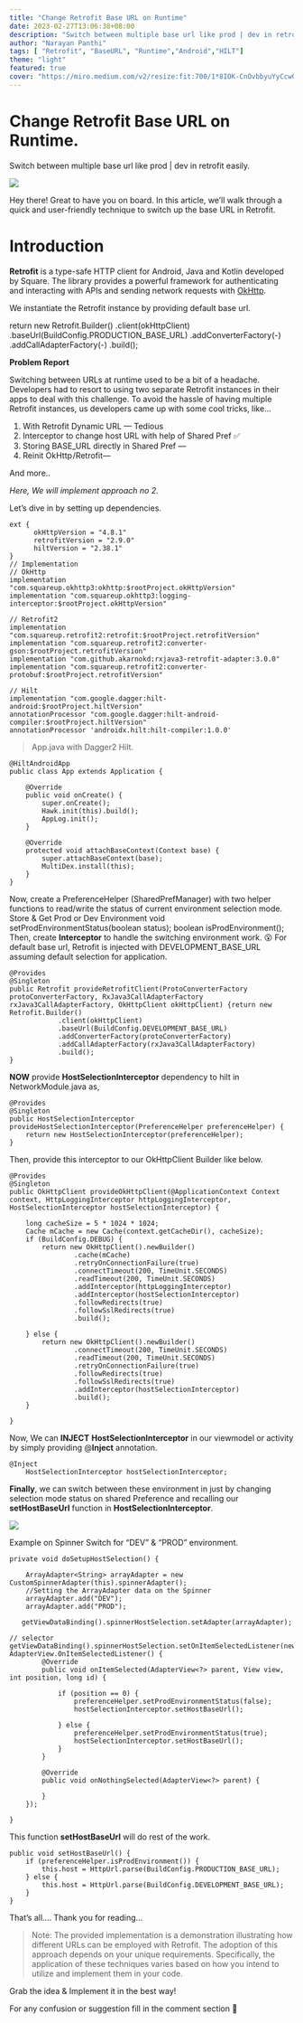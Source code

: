```yaml
---
title: "Change Retrofit Base URL on Runtime"
date: 2023-02-27T13:06:38+08:00
description: "Switch between multiple base url like prod | dev in retrofit easily."
author: "Narayan Panthi"
tags: [ "Retrofit", "BaseURL", "Runtime","Android","HILT"]
theme: "light"
featured: true
cover: "https://miro.medium.com/v2/resize:fit:700/1*8IOK-CnOvbbyuYyCcwOPvA.png"
---
```



# Change Retrofit Base URL on Runtime.

Switch between multiple base url like prod | dev in retrofit easily.

![](https://miro.medium.com/v2/resize:fit:700/1*8IOK-CnOvbbyuYyCcwOPvA.png)

Hey there! Great to have you on board. In this article, we’ll walk through a quick and user-friendly technique to switch up the base URL in Retrofit.

# **Introduction**

**Retrofit** is a type-safe HTTP client for Android, Java and Kotlin developed by Square. The library provides a powerful framework for authenticating and interacting with APIs and sending network requests with  [OkHttp](http://square.github.io/okhttp/).

We instantiate the Retrofit instance by providing default base url.

return new Retrofit.Builder()
            .client(okHttpClient)
            .baseUrl(BuildConfig.PRODUCTION_BASE_URL)
            .addConverterFactory(-)
            .addCallAdapterFactory(-)
            .build();

**Problem Report**

Switching between URLs at runtime used to be a bit of a headache. Developers had to resort to using two separate Retrofit instances in their apps to deal with this challenge. To avoid the hassle of having multiple Retrofit instances, us developers came up with some cool tricks, like…

1.  With Retrofit Dynamic URL — Tedious
2.  Interceptor to change host URL with help of Shared Pref ✅
3.  Storing BASE_URL directly in Shared Pref —
4.  Reinit OkHttp /Retrofit—

And more..

_Here, We will implement approach no 2._

Let’s dive in by setting up dependencies.
```
ext {
      okHttpVersion = "4.8.1"
      retrofitVersion = "2.9.0"
      hiltVersion = "2.38.1"
}
// Implementation
// OkHttp
implementation "com.squareup.okhttp3:okhttp:$rootProject.okHttpVersion"
implementation "com.squareup.okhttp3:logging-interceptor:$rootProject.okHttpVersion"

// Retrofit2
implementation "com.squareup.retrofit2:retrofit:$rootProject.retrofitVersion"
implementation "com.squareup.retrofit2:converter-gson:$rootProject.retrofitVersion"
implementation "com.github.akarnokd:rxjava3-retrofit-adapter:3.0.0"
implementation "com.squareup.retrofit2:converter-protobuf:$rootProject.retrofitVersion"

// Hilt
implementation "com.google.dagger:hilt-android:$rootProject.hiltVersion"
annotationProcessor "com.google.dagger:hilt-android-compiler:$rootProject.hiltVersion"
annotationProcessor 'androidx.hilt:hilt-compiler:1.0.0'
```
> App.java
> with Dagger2 Hilt.

```
@HiltAndroidApp
public class App extends Application {

    @Override
    public void onCreate() {
        super.onCreate();
        Hawk.init(this).build();
        AppLog.init();
    }

    @Override
    protected void attachBaseContext(Context base) {
        super.attachBaseContext(base);
        MultiDex.install(this);
    }
}
```

Now, create a PreferenceHelper (SharedPrefManager) with two helper functions to read/write the status of current environment selection mode.
Store & Get Prod or Dev Environment  void  setProdEnvironmentStatus(boolean status); boolean  isProdEnvironment();
Then, create  **Interceptor**  to handle the switching environment work. 😮
For default base url, Retrofit is injected with DEVELOPMENT_BASE_URL assuming default selection for application.

```
@Provides
@Singleton
public Retrofit provideRetrofitClient(ProtoConverterFactory protoConverterFactory, RxJava3CallAdapterFactory rxJava3CallAdapterFactory, OkHttpClient okHttpClient) {return new Retrofit.Builder()
            .client(okHttpClient)
            .baseUrl(BuildConfig.DEVELOPMENT_BASE_URL)
            .addConverterFactory(protoConverterFactory)
            .addCallAdapterFactory(rxJava3CallAdapterFactory)
            .build();
}
```

**NOW**  provide  **HostSelectionInterceptor**  dependency to hilt in NetworkModule.java as,

```
@Provides
@Singleton
public HostSelectionInterceptor provideHostSelectionInterceptor(PreferenceHelper preferenceHelper) {
    return new HostSelectionInterceptor(preferenceHelper);
}
```

Then, provide this interceptor to our OkHttpClient Builder like below.

```
@Provides
@Singleton
public OkHttpClient provideOkHttpClient(@ApplicationContext Context context, HttpLoggingInterceptor httpLoggingInterceptor, HostSelectionInterceptor hostSelectionInterceptor) {

    long cacheSize = 5 * 1024 * 1024;
    Cache mCache = new Cache(context.getCacheDir(), cacheSize);
    if (BuildConfig.DEBUG) {
        return new OkHttpClient().newBuilder()
                .cache(mCache)
                .retryOnConnectionFailure(true)
                .connectTimeout(200, TimeUnit.SECONDS)
                .readTimeout(200, TimeUnit.SECONDS)
                .addInterceptor(httpLoggingInterceptor)
                .addInterceptor(hostSelectionInterceptor)
                .followRedirects(true)
                .followSslRedirects(true)
                .build();

    } else {
        return new OkHttpClient().newBuilder()
                .connectTimeout(200, TimeUnit.SECONDS)
                .readTimeout(200, TimeUnit.SECONDS)
                .retryOnConnectionFailure(true)
                .followRedirects(true)
                .followSslRedirects(true)
                .addInterceptor(hostSelectionInterceptor)
                .build();
    }

}
```

Now, We can  **INJECT**  **HostSelectionInterceptor**  in our viewmodel or activity by simply providing @**Inject**  annotation.

```
@Inject
    HostSelectionInterceptor hostSelectionInterceptor;
```

**Finally**, we can switch between these environment in just by changing selection mode status on shared Preference and recalling our  **setHostBaseUrl**  function in  **HostSelectionInterceptor**.

![](https://miro.medium.com/v2/resize:fit:500/0*xQnn65qsfYsvVNUm.gif)

Example on Spinner Switch for “DEV” & “PROD” environment.

```
private void doSetupHostSelection() {

    ArrayAdapter<String> arrayAdapter = new CustomSpinnerAdapter(this).spinnerAdapter();
    //Setting the ArrayAdapter data on the Spinner
    arrayAdapter.add("DEV");
    arrayAdapter.add("PROD");

   getViewDataBinding().spinnerHostSelection.setAdapter(arrayAdapter);

// selector
getViewDataBinding().spinnerHostSelection.setOnItemSelectedListener(new AdapterView.OnItemSelectedListener() {
        @Override
        public void onItemSelected(AdapterView<?> parent, View view, int position, long id) {

            if (position == 0) {
                preferenceHelper.setProdEnvironmentStatus(false);
                hostSelectionInterceptor.setHostBaseUrl();

            } else {
                preferenceHelper.setProdEnvironmentStatus(true);
                hostSelectionInterceptor.setHostBaseUrl();
            }
        }

        @Override
        public void onNothingSelected(AdapterView<?> parent) {

        }
    });

}
```

This function  **setHostBaseUrl**  will do rest of the work.

```
public void setHostBaseUrl() {
    if (preferenceHelper.isProdEnvironment()) {
        this.host = HttpUrl.parse(BuildConfig.PRODUCTION_BASE_URL);
    } else {
        this.host = HttpUrl.parse(BuildConfig.DEVELOPMENT_BASE_URL);
    }
}
```

That’s all…. Thank you for reading…

> Note: The provided implementation is a demonstration illustrating how different URLs can be employed with Retrofit. The adoption of this approach depends on your unique requirements. Specifically, the application of these techniques varies based on how you intend to utilize and implement them in your code.

Grab the idea & Implement it in the best way!

For any confusion or suggestion fill in the comment section 🐧
